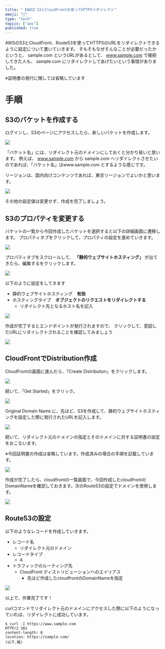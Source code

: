 ```yaml
---
title: "【AWS】S3とCloudFrontを使ってHTTPSリダイレクト"
emoji: "🦈"
type: "tech"
topics: ["aws"]
published: true
---
```


AWSのS3とCloudFront、Route53を使ってHTTPSのURLをリダイレクトできるように設定について書いていきます。
そもそもなぜそんなことが必要だったかというと、
sample.com というURLがあるとして、
www.sample.com で接続してきた人も、
sample.com にリダイレクトしてあげたいという事情がありました。

※証明書の発行に関しては省略しています

# 手順
## S3のバケットを作成する
ログインし、S3のページにアクセスしたら、新しいバケットを作成します。

![](https://storage.googleapis.com/zenn-user-upload/ho4hkdcbj7k05vj9zaabpb94gp2s)

「バケット名」には、リダイレクト元のドメインにしておくと分かり易いと思います。
例えば、 www.sample.com から sample.com へリダイレクトさせたいのであれば、「バケット名」はwww.sample.com とするような感じです。

リージョンは、国内向けコンテンツであれば、東京リージョンでよいかと思います。

![](https://storage.googleapis.com/zenn-user-upload/37n7zieevm4i9cg628ah0e14p2yk)

その他の設定値は変更せず、作成を完了しましょう。

## S3のプロパティを変更する

バケットの一覧から今回作成したバケットを選択すると以下の詳細画面に遷移します。
プロパティタブをクリックして、プロパティの設定を進めていきます。

![](https://storage.googleapis.com/zenn-user-upload/48u0sle5rzse5jaivzzy9qte9ok4)

プロパティタブをスクロールして、 **「静的ウェブサイトホスティング」** が出てきたら、編集するをクリックします。

![](https://storage.googleapis.com/zenn-user-upload/yr7zpaptgmpqllb6xnu4zmb1vm8q)

以下のように設定をしてきます

- 静的ウェブサイトホスティング　**有効**
- ホスティングタイプ　**オブジェクトのリクエストをリダイレクトする**
	- リダイレクト先となるホスト名を記入

![](https://storage.googleapis.com/zenn-user-upload/xt16iu4qzz4p9b8c2g8jz4y48cu8)

作成が完了するとエンドポイントが発行されますので、
クリックして、意図したURLにリダイレクトされることを確認してみましょう

![](https://storage.googleapis.com/zenn-user-upload/vyaj3trkgnly5srx5qg8ekzlvxl5)

## CloudFrontでDistribution作成

CloudFrontの画面に進んだら、「Create Distribution」をクリックします。

![](https://storage.googleapis.com/zenn-user-upload/hkbhnka359z7xqwcvl2t344miq2v)

続いて、「Get Started」をクリック。

![](https://storage.googleapis.com/zenn-user-upload/u5wu1m0tevq2v21bvktgifp0frgg)

Original Domain Name に、先ほど、S3を作成して、静的ウェブサイトホスティングを設定した際に発行されたURLを記入します。

![](https://storage.googleapis.com/zenn-user-upload/mftt6f596u77qbx8il2fyui9zy5y)

続いて、リダイレクト元のドメインの指定とそのドメインに対する証明書の設定をおこないます。

※今回証明書の作成は省略しています。作成済みの場合の手順を記載しています。

![](https://storage.googleapis.com/zenn-user-upload/zmc2c5z92gimchyhv812b02eo2ho)

作成が完了したら、cloudfrontの一覧画面で、今回作成したcloudfrontのDomainNameを確認しておきます。次のRoute53の設定でドメインを使用します。

![](https://storage.googleapis.com/zenn-user-upload/nu4fjue1wrh7525taqkj2t9cenrx)

## Route53の設定

以下のようなレコードを作成していきます。

- レコード名
	- リダイレクト元のドメイン
- レコードタイプ
	- A
- トラフィックのルーティング先
	- CloudFront ディストリビューションへのエイリアス
		- 先ほど作成したcloudfrontのDomainNameを指定

![](https://storage.googleapis.com/zenn-user-upload/unswpotvacnasajqm7mjtx82b70m)

以上で、作業完了です！

curlコマンドでリダイレクト元のドメインにアクセスした際に以下のようになっていれば、リダイレクトに成功しています。

```
$ curl -I https://www.sample.com
HTTP/2 301
content-length: 0
location: https://sample.com/
(以下,略)
```
